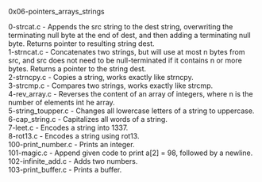 0x06-pointers_arrays_strings

0-strcat.c - Appends the src string to the dest string, overwriting the terminating null byte at the end of dest, and then adding a terminating null byte. Returns pointer to resulting string dest.\
1-strncat.c - Concatenates two strings, but will use at most n bytes from src, and src does not need to be null-terminated if it contains n or more bytes. Returns a pointer to the string dest.\
2-strncpy.c - Copies a string, works exactly like strncpy.\
3-strcmp.c - Compares two strings, works exactly like strcmp.\
4-rev_array.c - Reverses the content of an array of integers, where n is the number of elements int he array.\
5-string_toupper.c - Changes all lowercase letters of a string to uppercase.\
6-cap_string.c - Capitalizes all words of a string.\
7-leet.c - Encodes a string into 1337.\
8-rot13.c - Encodes a string using rot13.\
100-print_number.c - Prints an integer.\
101-magic.c - Append given code to print a[2] = 98, followed by a newline.\
102-infinite_add.c - Adds two numbers.\
103-print_buffer.c - Prints a buffer.
